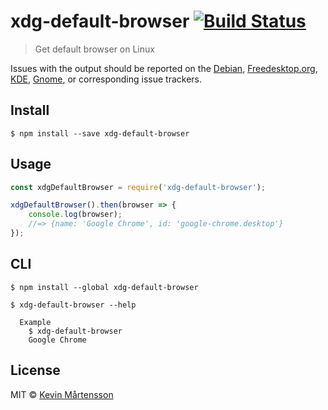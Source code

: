 # xdg-default-browser [![Build Status](https://travis-ci.org/kevva/xdg-default-browser.svg?branch=master)](https://travis-ci.org/kevva/xdg-default-browser)

> Get default browser on Linux

Issues with the output should be reported on the [Debian](https://bugs.debian.org), [Freedesktop.org](https://bugs.freedesktop.org/), [KDE](https://bugs.kde.org), [Gnome](https://bugzilla.gnome.org/), or corresponding issue trackers.


## Install

```
$ npm install --save xdg-default-browser
```


## Usage

```js
const xdgDefaultBrowser = require('xdg-default-browser');

xdgDefaultBrowser().then(browser => {
	console.log(browser);
	//=> {name: 'Google Chrome', id: 'google-chrome.desktop'}
});
```


## CLI

```
$ npm install --global xdg-default-browser
```

```
$ xdg-default-browser --help

  Example
    $ xdg-default-browser
    Google Chrome
```


## License

MIT © [Kevin Mårtensson](https://github.com/kevva)
